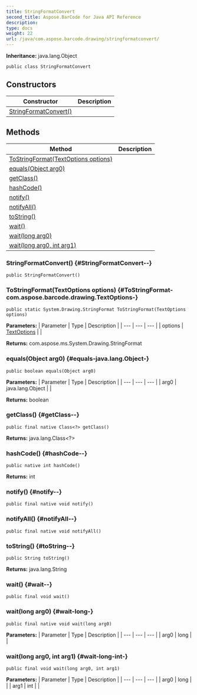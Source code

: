 ```yaml
---
title: StringFormatConvert
second_title: Aspose.BarCode for Java API Reference
description: 
type: docs
weight: 22
url: /java/com.aspose.barcode.drawing/stringformatconvert/
---
```

**Inheritance:**
java.lang.Object
```
public class StringFormatConvert
```
## Constructors

| Constructor | Description |
| --- | --- |
| [StringFormatConvert()](#StringFormatConvert--) |  |
## Methods

| Method | Description |
| --- | --- |
| [ToStringFormat(TextOptions options)](#ToStringFormat-com.aspose.barcode.drawing.TextOptions-) |  |
| [equals(Object arg0)](#equals-java.lang.Object-) |  |
| [getClass()](#getClass--) |  |
| [hashCode()](#hashCode--) |  |
| [notify()](#notify--) |  |
| [notifyAll()](#notifyAll--) |  |
| [toString()](#toString--) |  |
| [wait()](#wait--) |  |
| [wait(long arg0)](#wait-long-) |  |
| [wait(long arg0, int arg1)](#wait-long-int-) |  |
### StringFormatConvert() {#StringFormatConvert--}
```
public StringFormatConvert()
```


### ToStringFormat(TextOptions options) {#ToStringFormat-com.aspose.barcode.drawing.TextOptions-}
```
public static System.Drawing.StringFormat ToStringFormat(TextOptions options)
```




**Parameters:**
| Parameter | Type | Description |
| --- | --- | --- |
| options | [TextOptions](../../com.aspose.barcode.drawing/textoptions) |  |

**Returns:**
com.aspose.ms.System.Drawing.StringFormat
### equals(Object arg0) {#equals-java.lang.Object-}
```
public boolean equals(Object arg0)
```




**Parameters:**
| Parameter | Type | Description |
| --- | --- | --- |
| arg0 | java.lang.Object |  |

**Returns:**
boolean
### getClass() {#getClass--}
```
public final native Class<?> getClass()
```




**Returns:**
java.lang.Class<?>
### hashCode() {#hashCode--}
```
public native int hashCode()
```




**Returns:**
int
### notify() {#notify--}
```
public final native void notify()
```




### notifyAll() {#notifyAll--}
```
public final native void notifyAll()
```




### toString() {#toString--}
```
public String toString()
```




**Returns:**
java.lang.String
### wait() {#wait--}
```
public final void wait()
```




### wait(long arg0) {#wait-long-}
```
public final native void wait(long arg0)
```




**Parameters:**
| Parameter | Type | Description |
| --- | --- | --- |
| arg0 | long |  |

### wait(long arg0, int arg1) {#wait-long-int-}
```
public final void wait(long arg0, int arg1)
```




**Parameters:**
| Parameter | Type | Description |
| --- | --- | --- |
| arg0 | long |  |
| arg1 | int |  |

